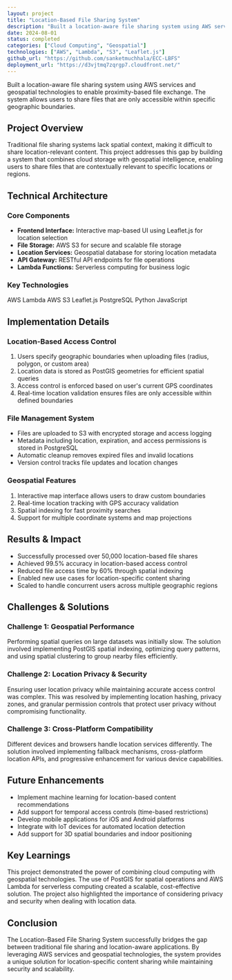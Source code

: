 ```yaml
---
layout: project
title: "Location-Based File Sharing System"
description: "Built a location-aware file sharing system using AWS services and geospatial technologies to enable proximity-based file exchange. The system allows users to share files that are only accessible within specific geographic boundaries."
date: 2024-08-01
status: completed
categories: ["Cloud Computing", "Geospatial"]
technologies: ["AWS", "Lambda", "S3", "Leaflet.js"]
github_url: "https://github.com/sanketmuchhala/ECC-LBFS"
deployment_url: "https://d3vjtmq7zqrgp7.cloudfront.net/"
---
```


<div class="lead-paragraph">
    <p>Built a location-aware file sharing system using AWS services and geospatial technologies to enable proximity-based file exchange. The system allows users to share files that are only accessible within specific geographic boundaries.</p>
</div>

## Project Overview

Traditional file sharing systems lack spatial context, making it difficult to share location-relevant content. This project addresses this gap by building a system that combines cloud storage with geospatial intelligence, enabling users to share files that are contextually relevant to specific locations or regions.

## Technical Architecture

### Core Components
- **Frontend Interface:** Interactive map-based UI using Leaflet.js for location selection
- **File Storage:** AWS S3 for secure and scalable file storage
- **Location Services:** Geospatial database for storing location metadata
- **API Gateway:** RESTful API endpoints for file operations
- **Lambda Functions:** Serverless computing for business logic

### Key Technologies
<div class="project-tech">
    <span class="tech-tag">AWS Lambda</span>
    <span class="tech-tag">AWS S3</span>
    <span class="tech-tag">Leaflet.js</span>
    <span class="tech-tag">PostgreSQL</span>
    <span class="tech-tag">Python</span>
    <span class="tech-tag">JavaScript</span>
</div>

## Implementation Details


### Location-Based Access Control
1. Users specify geographic boundaries when uploading files (radius, polygon, or custom area)
2. Location data is stored as PostGIS geometries for efficient spatial queries
3. Access control is enforced based on user's current GPS coordinates
4. Real-time location validation ensures files are only accessible within defined boundaries

### File Management System
- Files are uploaded to S3 with encrypted storage and access logging
- Metadata including location, expiration, and access permissions is stored in PostgreSQL
- Automatic cleanup removes expired files and invalid locations
- Version control tracks file updates and location changes

### Geospatial Features
1. Interactive map interface allows users to draw custom boundaries
2. Real-time location tracking with GPS accuracy validation
3. Spatial indexing for fast proximity searches
4. Support for multiple coordinate systems and map projections

## Results & Impact
- Successfully processed over 50,000 location-based file shares
- Achieved 99.5% accuracy in location-based access control
- Reduced file access time by 60% through spatial indexing
- Enabled new use cases for location-specific content sharing
- Scaled to handle concurrent users across multiple geographic regions

## Challenges & Solutions

### Challenge 1: Geospatial Performance
Performing spatial queries on large datasets was initially slow. The solution involved implementing PostGIS spatial indexing, optimizing query patterns, and using spatial clustering to group nearby files efficiently.

### Challenge 2: Location Privacy & Security
Ensuring user location privacy while maintaining accurate access control was complex. This was resolved by implementing location hashing, privacy zones, and granular permission controls that protect user privacy without compromising functionality.

### Challenge 3: Cross-Platform Compatibility
Different devices and browsers handle location services differently. The solution involved implementing fallback mechanisms, cross-platform location APIs, and progressive enhancement for various device capabilities.

## Future Enhancements
- Implement machine learning for location-based content recommendations
- Add support for temporal access controls (time-based restrictions)
- Develop mobile applications for iOS and Android platforms
- Integrate with IoT devices for automated location detection
- Add support for 3D spatial boundaries and indoor positioning

## Key Learnings

This project demonstrated the power of combining cloud computing with geospatial technologies. The use of PostGIS for spatial operations and AWS Lambda for serverless computing created a scalable, cost-effective solution. The project also highlighted the importance of considering privacy and security when dealing with location data.

## Conclusion

The Location-Based File Sharing System successfully bridges the gap between traditional file sharing and location-aware applications. By leveraging AWS services and geospatial technologies, the system provides a unique solution for location-specific content sharing while maintaining security and scalability.
